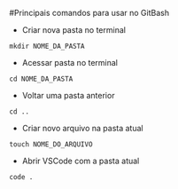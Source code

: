 #Principais comandos para usar no GitBash

* Criar nova pasta no terminal
```
mkdir NOME_DA_PASTA
```
* Acessar pasta no terminal
```
cd NOME_DA_PASTA
```
* Voltar uma pasta anterior
```
cd ..
```
* Criar novo arquivo na pasta atual
```
touch NOME_DO_ARQUIVO
```
* Abrir VSCode com a pasta atual
```
code .
```